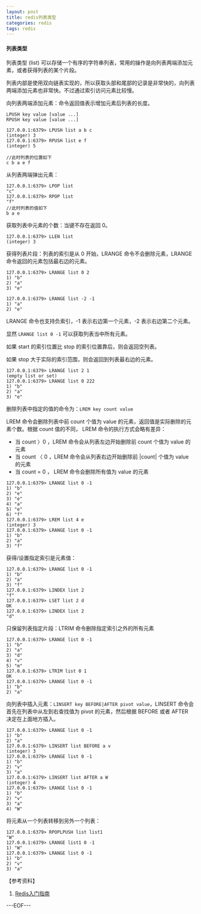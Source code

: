 ```yaml
---
layout: post
title: redis列表类型
categories: redis
tags: redis
---
```


#### 列表类型

列表类型 (list) 可以存储一个有序的字符串列表，常用的操作是向列表两端添加元素，或者获得列表的某个片段。

列表内部是使用双向链表实现的，所以获取头部和尾部的记录是非常快的，向列表两端添加元素也非常快。不过通过索引访问元素比较慢。

向列表两端添加元素：命令返回值表示增加元素后列表的长度。

```
LPUSH key value [value ...]
RPUSH key value [value ...]
```

```
127.0.0.1:6379> LPUSH list a b c
(integer) 3
127.0.0.1:6379> RPUSH list e f
(integer) 5

//此时列表的位置如下
c b a e f
```

从列表两端弹出元素：

```
127.0.0.1:6379> LPOP list
"c"
127.0.0.1:6379> RPOP list
"f"
//此时列表的值如下
b a e
```

获取列表中元素的个数：当键不存在返回 0。

```
127.0.0.1:6379> LLEN list
(integer) 3
```

获得列表片段：列表的索引是从 0 开始，LRANGE 命令不会删除元素，LRANGE 命令返回的元素包括最右边的元素。

```
127.0.0.1:6379> LRANGE list 0 2
1) "b"
2) "a"
3) "e"

127.0.0.1:6379> LRANGE list -2 -1
1) "a"
2) "e"
```

LRANGE 命令也支持负索引，-1 表示右边第一个元素，-2 表示右边第二个元素。

显然 `LRANGE list 0 -1` 可以获取列表当中所有元素。

如果 start 的索引位置比 stop 的索引位置靠后，则会返回空列表。

如果 stop 大于实际的索引范围，则会返回到列表最右边的元素。

```
127.0.0.1:6379> LRANGE list 2 1
(empty list or set)
127.0.0.1:6379> LRANGE list 0 222
1) "b"
2) "a"
3) "e"
```

删除列表中指定的值的命令为：`LREM key count value`

LREM 命令会删除列表中前 count 个值为 value 的元素，返回值是实际删除的元素个数。根据 count 值的不同， LREM 命令的执行方式会略有差异：

- 当 count 〉0 ，LREM 命令会从列表左边开始删除前 count 个值为 value 的元素
- 当 count 〈 0 ，LREM 命令会从列表右边开始删除前 |count| 个值为 value 的元素
- 当 count = 0 ， LREM 命令会删除所有值为 value 的元素

```
127.0.0.1:6379> LRANGE list 0 -1
1) "b"
2) "e"
3) "e"
4) "a"
5) "e"
6) "f"
127.0.0.1:6379> LREM list 4 e
(integer) 3
127.0.0.1:6379> LRANGE list 0 -1
1) "b"
2) "a"
3) "f"
```

获得/设置指定索引是元素值：

```
127.0.0.1:6379> LRANGE list 0 -1
1) "b"
2) "a"
3) "f"
127.0.0.1:6379> LINDEX list 2
"f"
127.0.0.1:6379> LSET list 2 d
OK
127.0.0.1:6379> LINDEX list 2
"d"
```

只保留列表指定片段：LTRIM 命令删除指定索引之外的所有元素

```
127.0.0.1:6379> LRANGE list 0 -1
1) "b"
2) "a"
3) "d"
4) "v"
5) "m"
127.0.0.1:6379> LTRIM list 0 1
OK
127.0.0.1:6379> LRANGE list 0 -1
1) "b"
2) "a"
```

向列表中插入元素：`LINSERT key BEFORE|AFTER pivot value`，LINSERT 命令会首先在列表中从左到右查找值为 pivot 的元素，然后根据 BEFORE 或者 AFTER 决定在上面地方插入。

```
127.0.0.1:6379> LRANGE list 0 -1
1) "b"
2) "a"
127.0.0.1:6379> LINSERT list BEFORE a v
(integer) 3
127.0.0.1:6379> LRANGE list 0 -1
1) "b"
2) "v"
3) "a"
127.0.0.1:6379> LINSERT list AFTER a W
(integer) 4
127.0.0.1:6379> LRANGE list 0 -1
1) "b"
2) "v"
3) "a"
4) "W"
```

将元素从一个列表转移到另外一个列表：

```
127.0.0.1:6379> RPOPLPUSH list list1
"W"
127.0.0.1:6379> LRANGE list1 0 -1
1) "W"
127.0.0.1:6379> LRANGE list 0 -1
1) "b"
2) "v"
3) "a"
```

【参考资料】

1. [Redis入门指南](http://book.douban.com/subject/24522045/)

---EOF---
